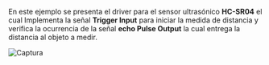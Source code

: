En este ejemplo se presenta el driver para el sensor ultrasónico **HC-SR04** el cual Implementa la señal **Trigger Input** para iniciar la medida de distancia y verifica la
ocurrencia de la señal **echo Pulse Output** la cual entrega la distancia al objeto a medir.

![Captura](https://user-images.githubusercontent.com/111470363/204335360-1552494b-95e6-4369-834b-3c1663e33b1a.JPG)
